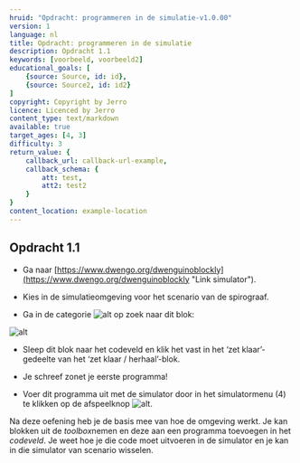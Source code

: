 ```yaml
---
hruid: "Opdracht: programmeren in de simulatie-v1.0.00"
version: 1
language: nl
title: Opdracht: programmeren in de simulatie
description: Opdracht 1.1
keywords: [voorbeeld, voorbeeld2]
educational_goals: [
    {source: Source, id: id}, 
    {source: Source2, id: id2}
]
copyright: Copyright by Jerro
licence: Licenced by Jerro
content_type: text/markdown
available: true
target_ages: [4, 3]
difficulty: 3
return_value: {
    callback_url: callback-url-example,
    callback_schema: {
        att: test,
        att2: test2
    }
}
content_location: example-location
---
```


## Opdracht 1.1

* Ga naar [https://www.dwengo.org/dwenguinoblockly](https://www.dwengo.org/dwenguinoblockly "Link simulator").

* Kies in de simulatieomgeving voor het scenario van de spirograaf.

* Ga in de categorie ![alt](https://scholen.dwengo.org/static/dwenguino.png "Afb. Dwenguino") op zoek naar dit blok:

![alt](https://scholen.dwengo.org/static/lcd.jpg "Afb. lcd")

* Sleep dit blok naar het codeveld en klik het vast in het ‘zet klaar’-gedeelte van het ‘zet klaar / herhaal’-blok.

* Je schreef zonet je eerste programma!

* Voer dit programma uit met de simulator door in het simulatormenu (4) te klikken op de afspeelknop ![alt](https://scholen.dwengo.org/static/play.png "Afb. Play").

Na deze oefening heb je de basis mee van hoe de omgeving werkt. Je kan blokken uit de *toolbox*nemen en deze aan een programma toevoegen in het *codeveld*. Je weet hoe je die code moet uitvoeren in de simulator en je kan in die simulator van scenario wisselen.

